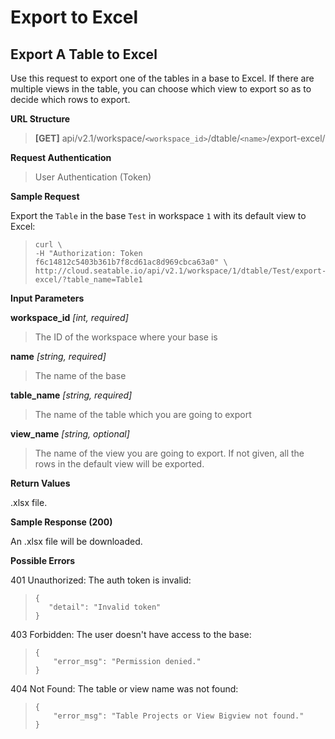 # Export to Excel

## Export A Table to Excel

Use this request to export one of the tables in a base to Excel. If there are multiple views in the table, you can choose which view to export so as to decide which rows to export.


**URL Structure**

> **\[GET]** api/v2.1/workspace/`<workspace_id>`/dtable/`<name>`/export-excel/


**Request Authentication**

> User Authentication (Token)


**Sample Request**

Export the `Table` in the base `Test` in workspace `1` with its default view to Excel:

> ```
> curl \
> -H "Authorization: Token f6c14812c5403b361b7f8cd61ac8d969cbca63a0" \
> http://cloud.seatable.io/api/v2.1/workspace/1/dtable/Test/export-excel/?table_name=Table1
> ```

**Input Parameters**

**workspace_id** _\[int, required]_
> The ID of the workspace where your base is

**name** _\[string, required]_
> The name of the base

**table_name** _\[string, required]_
> The name of the table which you are going to export

**view_name** _\[string, optional]_
> The name of the view you are going to export. If not given, all the rows in the default view will be exported.


**Return Values**

.xlsx file.


**Sample Response (200)**

An .xlsx file will be downloaded.


**Possible Errors**

401 Unauthorized: The auth token is invalid:
>```
>{
>    "detail": "Invalid token"
>}
>```

403 Forbidden: The user doesn't have access to the base:
> ```
> {
>     "error_msg": "Permission denied."
> }
> ```

404 Not Found: The table or view name was not found:
> ```
> {
>     "error_msg": "Table Projects or View Bigview not found."
> }
> ```